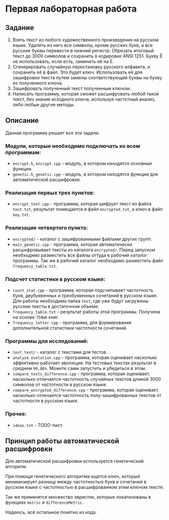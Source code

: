 # Первая лабораторная работа

## Задание
1. Взять текст из любого художественного произведения на русском языке. Удалить из него все символы, кроме русских букв, а все русские буквы перевести в нижний регистр. Обрезать итоговый текст до 3000 символов и сохранить в кодировке ANSI 1251. Букву Ё не использовать, если есть, заменить её на Е.
2. Сгенерировать случайную перестановку русского алфавита, и сохранить её в файл. Это будет ключ. Использовать её для зашифровки текста путем замены соответствующей буквы на букву из полученного ключа. 
3. Зашифровать полученный текст полученным ключом.
4. Написать программу, которая сможет расшифровать любой такой текст, без знания исходного ключа, используя частотный анализ, либо любые другие методы.

## Описание
Данная программа решает все эти задачи.

### Модули, которые необходимо подключать ко всем программам:
- `encrypt.h`, `encrypt.cpp` - модуль, в котором находятся основные функции.
- `genetic.h`, `genetic.cpp` - модуль, в котором находятся функции для автоматической расшифровки.

### Реализация первых трех пунктов:
- `encrypt_text.cpp` - программа, которая шифрует текст из файла `text.txt`, результат помещается  в файл `encrypted.txt`, а ключ в файл `key.txt`.

### Реализация четвертого пункта:
- `encrypted/` - каталог с зашифрованными файлами других групп.
- `main_genetic.cpp` - программа, которая автоматически расшифровывает тексты из каталога `encrypted/`. Перед запуском необходимо разместить все файлы оттуда в рабочий каталог программы. Так же в рабочий каталог необходимо разместить файл `frequency_table.txt`.

### Подсчет статистики в русском языке:
- `count_stat.cpp` - программа, которая подсчитывает частотность букв, двубуквенных и трехбуквенных сочетаний в русском языке. Для работы необходима папка `test`, где уже будут загружены русские тексты в достаточном объеме.
- `frequency_table.txt` - результат работы этой программы. Получена на основе `750мб` книг.
- `frequency_letter.cpp` - программа, для формирования дополнительной статистики частотности сочетаний.

### Программы для исследований:
- `test_text/` - каталог с текстами для тестов.
- `analyze_evolution.cpp` - программа, которая оценивает насколько эффективно работает эволюция. На тестовых текстах результат в среднем `99.86%`. Можете сами запустить и убедиться в этом.
- `compare_texts_difference.cpp` - программа, которая оценивает, насколько отличается частотность случайных текстов длиной 3000 символов от частотности в русском языке.
- `compare_encrypted_difference.cpp` - программа, которая оценивает, насколько отличается частотность полу-зашифрованных текстов от частотности в русском языке.

### Прочее:
- `ideas.txt` - TODO-лист.

## Принцип работы автоматической расшифровки

Для автоматической расшифровки используется генетический алгоритм.

При помощи генетического алгоритма ищется ключ, который минимизирует разницу между частотностью букв и сочетаний в русском языке с частотностью в расшифрованном этим ключом тексте. 

Так же применятся множество эвристик, которые локализованы в функциях `metric` и `differenceMetric`.

Надеюсь, всё остальное понятно из кода.